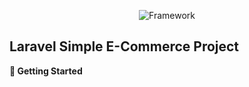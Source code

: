 <p align="center">
<img src="https://img.shields.io/badge/Laravel-Package-red" alt="Framework">
</p>

## Laravel Simple E-Commerce Project

<b> 🔧 Getting Started </b><br>
